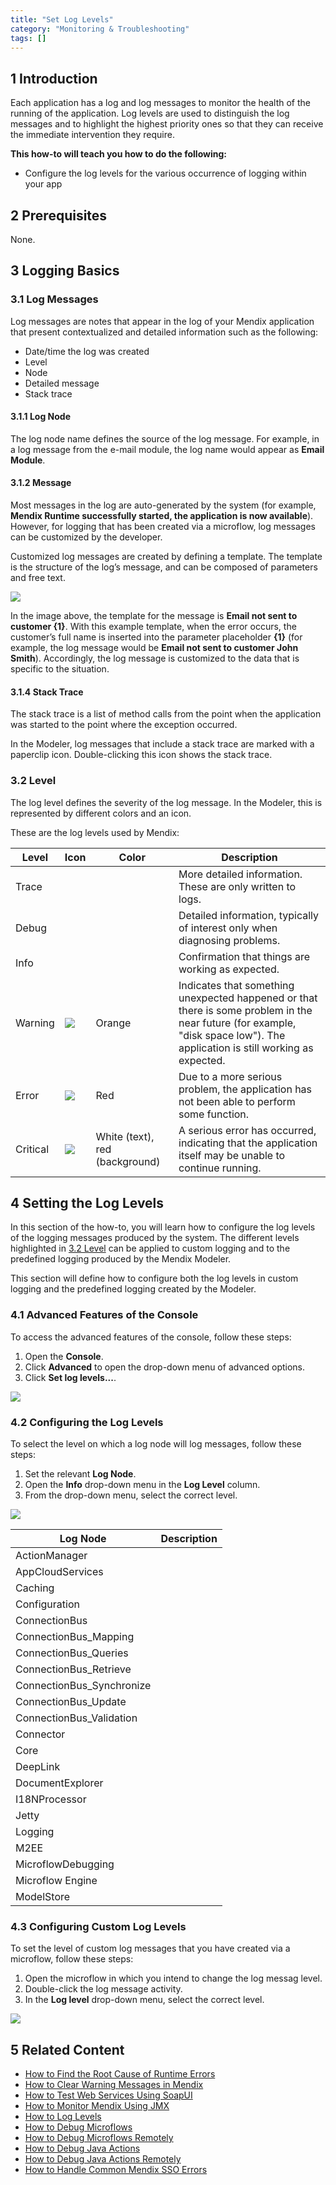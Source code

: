```yaml
---
title: "Set Log Levels"
category: "Monitoring & Troubleshooting"
tags: []
---
```


## 1 Introduction

Each application has a log and log messages to monitor the health of the running of the application. Log levels are used to distinguish the log messages and to highlight the highest priority ones so that they can receive the immediate intervention they require.

**This how-to will teach you how to do the following:**

* Configure the log levels for the various occurrence of logging within your app

## 2 Prerequisites

None.

## 3 Logging Basics

### 3.1 Log Messages

Log messages are notes that appear in the log of your Mendix application that present contextualized and detailed information such as the following:

* Date/time the log was created
* Level
* Node
* Detailed message
* Stack trace

#### 3.1.1 Log Node

The log node name defines the source of the log message. For example, in a log message from the e-mail module, the log name would appear as **Email Module**.

#### 3.1.2 Message

Most messages in the log are auto-generated by the system (for example, **Mendix Runtime successfully started, the application is now available**). However, for logging that has been created via a microflow, log messages can be customized by the developer.

Customized log messages are created by defining a template. The template is the structure of the log’s message, and can be composed of parameters and free text.

 ![](attachments/18448575/18580031.png)

In the image above, the template for the message is **Email not sent to customer {1}**. With this example template, when the error occurs, the customer’s full name is inserted into the parameter placeholder **{1}** (for example, the log message would be **Email not sent to customer John Smith**). Accordingly, the log message is customized to the data that is specific to the situation.

#### 3.1.4 Stack Trace

The stack trace is a list of method calls from the point when the application was started to the point where the exception occurred. 

In the Modeler, log messages that include a stack trace are marked with a paperclip icon. Double-clicking this icon shows the stack trace.

### 3.2 Level<a name="Level"></a>

The log level defines the severity of the log message. In the Modeler, this is represented by different colors and an icon. 

These are the log levels used by Mendix: 

| Level | Icon | Color | Description
| --- | --- | --- | --- |
| Trace | | | More detailed information. These are only written to logs. |
| Debug | | | Detailed information, typically of interest only when diagnosing problems. |
| Info  | | | Confirmation that things are working as expected. |
| Warning | ![](attachments/18448575/18580038.png) | Orange | Indicates that something unexpected happened or that there is some problem in the near future (for example, "disk space low"). The application is still working as expected. |
| Error | ![](attachments/18448575/18580037.png) | Red | Due to a more serious problem, the application has not been able to perform some function. |
| Critical | ![](attachments/18448575/18580036.png) | White (text), red (background) | A serious error has occurred, indicating that the application itself may be unable to continue running. |

## 4 Setting the Log Levels

In this section of the how-to, you will learn how to configure the log levels of the logging messages produced by the system. The different levels highlighted in [3.2 Level](#Level) can be applied to custom logging and to the predefined logging produced by the Mendix Modeler. 

This section will define how to configure both the log levels in custom logging and the predefined logging created by the Modeler.

### 4.1 Advanced Features of the Console

To access the advanced features of the console, follow these steps:

1. Open the **Console**.
2. Click **Advanced** to open the drop-down menu of advanced options.
3. Click **Set log levels...**.

![](attachments/18448575/18580030.png)

### 4.2 Configuring the Log Levels

To select the level on which a log node will log messages, follow these steps:

1. Set the relevant **Log Node**.
2. Open the **Info** drop-down menu in the **Log Level** column.
3. From the drop-down menu, select the correct level.

![](attachments/18448575/18580029.png)

| Log Node | Description
| --- | --- |
| ActionManager |
| AppCloudServices | 
| Caching |
| Configuration |
| ConnectionBus |
| ConnectionBus_Mapping |
| ConnectionBus_Queries |
| ConnectionBus_Retrieve |
| ConnectionBus_Synchronize |
| ConnectionBus_Update |
| ConnectionBus_Validation |
| Connector |
| Core | 
| DeepLink |
| DocumentExplorer |
| I18NProcessor |
| Jetty |
| Logging | 
| M2EE |
| MicroflowDebugging |
| Microflow Engine |
| ModelStore | 

### 4.3 Configuring Custom Log Levels

To set the level of custom log messages that you have created via a microflow, follow these steps:

1. Open the microflow in which you intend to change the log messag level.
2. Double-click the log message activity.
3. In the **Log level** drop-down menu, select the correct level.

![](attachments/18448575/18580028.png)

## 5 Related Content

* [How to Find the Root Cause of Runtime Errors](finding-the-root-cause-of-runtime-errors)
* [How to Clear Warning Messages in Mendix](clear-warning-messages)
* [How to Test Web Services Using SoapUI](../testing/testing-web-services-using-soapui)
* [How to Monitor Mendix Using JMX](monitoring-mendix-using-jmx)
* [How to Log Levels](log-levels)
* [How to Debug Microflows](debug-microflows)
* [How to Debug Microflows Remotely](debug-microflows-remotely)
* [How to Debug Java Actions](debug-java-actions)
* [How to Debug Java Actions Remotely](debug-java-actions-remotely)
* [How to Handle Common Mendix SSO Errors](handle-common-mendix-sso-errors)
